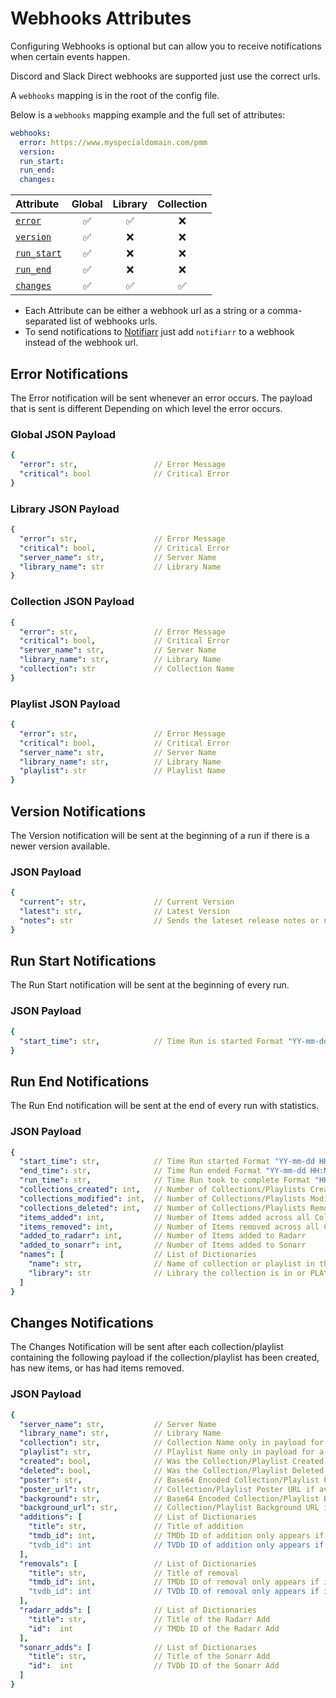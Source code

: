 # Webhooks Attributes

Configuring Webhooks is optional but can allow you to receive notifications when certain events happen.

Discord and Slack Direct webhooks are supported just use the correct urls. 

A `webhooks` mapping is in the root of the config file.

Below is a `webhooks` mapping example and the full set of attributes:

```yaml
webhooks:
  error: https://www.myspecialdomain.com/pmm
  version:
  run_start:
  run_end:
  changes:
```

| Attribute                               | Global  | Library  | Collection |
|:----------------------------------------|:-------:|:--------:|:----------:|
| [`error`](#error-notifications)         | &#9989; | &#9989;  |  &#10060;  |
| [`version`](#version-notifications)     | &#9989; | &#10060; |  &#10060;  |
| [`run_start`](#run-start-notifications) | &#9989; | &#10060; |  &#10060;  |
| [`run_end`](#run-end-notifications)     | &#9989; | &#10060; |  &#10060;  |
| [`changes`](#changes-notifications)     | &#9989; | &#9989;  |  &#9989;   |

* Each Attribute can be either a webhook url as a string or a comma-separated list of webhooks urls.
* To send notifications to [Notifiarr](notifiarr) just add `notifiarr` to a webhook instead of the webhook url.

## Error Notifications

The Error notification will be sent whenever an error occurs. The payload that is sent is different Depending on which level the error occurs.

### Global JSON Payload

```yaml
{
  "error": str,                 // Error Message
  "critical": bool              // Critical Error
}
```

### Library JSON Payload

```yaml
{
  "error": str,                 // Error Message
  "critical": bool,             // Critical Error
  "server_name": str,           // Server Name
  "library_name": str           // Library Name
}
```

### Collection JSON Payload

```yaml
{
  "error": str,                 // Error Message
  "critical": bool,             // Critical Error
  "server_name": str,           // Server Name
  "library_name": str,          // Library Name
  "collection": str             // Collection Name
}
```

### Playlist JSON Payload

```yaml
{
  "error": str,                 // Error Message
  "critical": bool,             // Critical Error
  "server_name": str,           // Server Name
  "library_name": str,          // Library Name
  "playlist": str               // Playlist Name
}
```

## Version Notifications

The Version notification will be sent at the beginning of a run if there is a newer version available.

### JSON Payload

```yaml
{
  "current": str,               // Current Version
  "latest": str,                // Latest Version 
  "notes": str                  // Sends the lateset release notes or new commits to develop since your version
}
```

## Run Start Notifications

The Run Start notification will be sent at the beginning of every run.

### JSON Payload

```yaml
{
  "start_time": str,            // Time Run is started Format "YY-mm-dd HH:MM:SS"
}
```

## Run End Notifications

The Run End notification will be sent at the end of every run with statistics.

### JSON Payload

```yaml
{
  "start_time": str,            // Time Run started Format "YY-mm-dd HH:MM:SS"
  "end_time": str,              // Time Run ended Format "YY-mm-dd HH:MM:SS"
  "run_time": str,              // Time Run took to complete Format "HH:MM"
  "collections_created": int,   // Number of Collections/Playlists Created
  "collections_modified": int,  // Number of Collections/Playlists Modified
  "collections_deleted": int,   // Number of Collections/Playlists Removed
  "items_added": int,           // Number of Items added across all Collections/Playlists
  "items_removed": int,         // Number of Items removed across all Collections/Playlists
  "added_to_radarr": int,       // Number of Items added to Radarr
  "added_to_sonarr": int,       // Number of Items added to Sonarr
  "names": [                    // List of Dictionaries
    "name": str,                // Name of collection or playlist in the run 
    "library": str              // Library the collection is in or PLAYLIST
  ]
}
```

## Changes Notifications

The Changes Notification will be sent after each collection/playlist containing the following payload if the collection/playlist has been created, has new items, or has had items removed.

### JSON Payload

```yaml
{
  "server_name": str,           // Server Name
  "library_name": str,          // Library Name
  "collection": str,            // Collection Name only in payload for a collection
  "playlist": str,              // Playlist Name only in payload for a playlist
  "created": bool,              // Was the Collection/Playlist Created on this run
  "deleted": bool,              // Was the Collection/Playlist Deleted on this run
  "poster": str,                // Base64 Encoded Collection/Playlist Poster if no poster_url is found
  "poster_url": str,            // Collection/Playlist Poster URL if avaiable
  "background": str,            // Base64 Encoded Collection/Playlist Background if no poster_url is found
  "background_url": str,        // Collection/Playlist Background URL if avaiable
  "additions": [                // List of Dictionaries
    "title": str,               // Title of addition
    "tmdb_id": int,             // TMDb ID of addition only appears if it's a Movie
    "tvdb_id": int              // TVDb ID of addition only appears if it's a Show
  ],
  "removals": [                 // List of Dictionaries
    "title": str,               // Title of removal
    "tmdb_id": int,             // TMDb ID of removal only appears if it's a Movie
    "tvdb_id": int              // TVDb ID of removal only appears if it's a Show
  ],
  "radarr_adds": [              // List of Dictionaries
    "title": str,               // Title of the Radarr Add
    "id":  int                  // TMDb ID of the Radarr Add
  ],
  "sonarr_adds": [              // List of Dictionaries
    "title": str,               // Title of the Sonarr Add
    "id":  int                  // TVDb ID of the Sonarr Add
  ]
}
```
